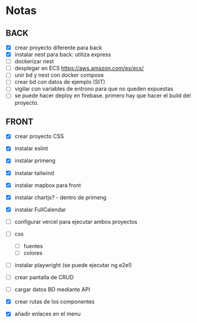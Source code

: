 # Notas

## BACK

- [x] crear proyecto diferente para back
- [x] instalar nest para back: utiliza express
- [ ] dockerizar nest
- [ ] desplegar en ECS https://aws.amazon.com/es/ecs/
- [ ] unir bd y nest con docker compose
- [ ] crear bd con datos de ejemplo (SIT)
- [ ] vigilar con variables de entrono para que no queden expuestas
- [ ] se puede hacer deploy en firebase. primero hay que hacer el build del proyecto.

## FRONT

- [x] crear proyecto CSS
- [x] instalar eslint
- [x] instalar primeng
- [x] instalar tailwind
- [x] instalar mapbox para front
- [x] instalar chartjs? - dentro de primeng
- [x] instalar FullCalendar
- [ ] configurar vercel para ejecutar ambos proyectos
- [ ] css
  - [ ] fuentes
  - [ ] colores
- [ ] instalar playwright (se puede ejecutar ng e2e!)
- [ ] crear pantalla de CRUD
- [ ] cargar datos BD mediante API

- [x] crear rutas de los componentes
- [x] añadir enlaces en el menu
